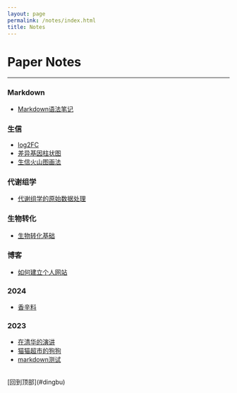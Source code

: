```yaml
---
layout: page
permalink: /notes/index.html
title: Notes
---
```


<h1 id="dingbu">Paper Notes</h1>


---
### Markdown
- [Markdown语法笔记](/notes/markdown_notes/)


### 生信
- [log2FC](/notes/bioinfo/log2FC/)
- [差异基因柱状图](/notes/bioinfo/barplot/)
- [生信火山图画法](/notes/bioinfo/biovolcano/)

### 代谢组学
- [代谢组学的原始数据处理](/notes/metabolomics/data1/)

### 生物转化
- [生物转化基础](/notes/biotrans/biotrans1/)

### 博客

- [如何建立个人网站](/blogs/web/)

### 2024
- [香辛料](/blogs/2024/01/0115)<br>

### 2023
- [在清华的演讲](/blogs/2023/11/TSHU)
- [猫猫超市的狗狗](/blogs/2023/12/1214)
- [markdown测试](/blogs/1214ceshi)



<br>
[回到顶部](#dingbu)
